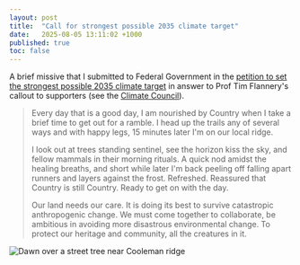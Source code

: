 ```yaml
---
layout: post
title:  "Call for strongest possible 2035 climate target"
date:   2025-08-05 13:11:02 +1000
published: true
toc: false
---
```


A brief missive that I submitted to Federal Government in the [petition to set the strongest possible 2035 climate target](https://www.climatecouncil.org.au/actions/petition-climate-targets-and-action/?apcid=0066ea6bf4156cf29a8d2401&utm_campaign=fun-bof-dc-emo-ta-lead-250&utm_content=fun-bof-dc-emo-ta-lead-250&utm_medium=email&utm_source=ortto) in answer to Prof Tim Flannery's callout to supporters (see the [Climate Council](https://www.climatecouncil.org.au/)).

> Every day that is a good day, I am nourished by Country when I take a brief time to get out for a ramble. I head up the trails any of several ways and with happy legs, 15 minutes later I'm on our local ridge.
>
> I look out at trees standing sentinel, see the horizon kiss the sky, and fellow mammals in their morning rituals. A quick nod amidst the healing breaths, and short while later I'm back peeling off falling apart runners and layers against the frost. Refreshed. Reassured that Country is still Country. Ready to get on with the day.
>
> Our land needs our care. It is doing its best to survive catastropic anthropogenic change. We must come together to collaborate, be ambitious in avoiding more disastrous environmental change. To protect our heritage and community, all the creatures in it.

![Dawn over a street tree near Cooleman ridge](/assets/images/20250805_dawnTreeChapman.jpg)
